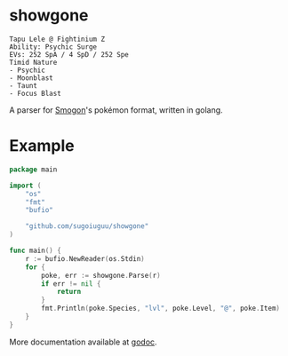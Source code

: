 # showgone

    Tapu Lele @ Fightinium Z
    Ability: Psychic Surge
    EVs: 252 SpA / 4 SpD / 252 Spe
    Timid Nature
    - Psychic
    - Moonblast
    - Taunt
    - Focus Blast

A parser for [Smogon](https://www.smogon.com/)'s pokémon format,
written in golang.

# Example

```go
package main

import (
    "os"
    "fmt"
    "bufio"

    "github.com/sugoiuguu/showgone"
)

func main() {
    r := bufio.NewReader(os.Stdin)
    for {
        poke, err := showgone.Parse(r)
        if err != nil {
            return
        }
        fmt.Println(poke.Species, "lvl", poke.Level, "@", poke.Item)
    }
}
```

More documentation available at [godoc](https://godoc.org/github.com/sugoiuguu/showgone).

